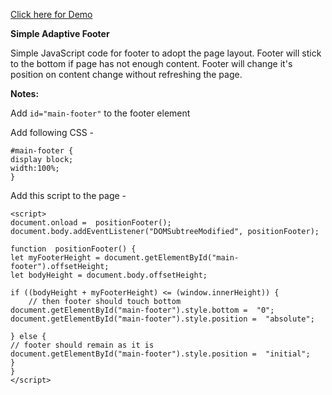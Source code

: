 [Click here for Demo](https://akshaytare.github.io/Simple-Adaptive-Footer/)

**Simple Adaptive Footer**

Simple JavaScript code for footer to adopt the page layout. Footer will stick to the bottom if page has not enough content.
Footer will change it's position on content change without refreshing the page.


**Notes:**

Add `id="main-footer"` to the footer element

Add following CSS -

    #main-footer {
    display block;
    width:100%;
    }

Add this script to the page - 

    <script>    
    document.onload =  positionFooter();    
    document.body.addEventListener("DOMSubtreeModified", positionFooter);    
    
    function  positionFooter() {    
    let myFooterHeight = document.getElementById("main-footer").offsetHeight;    
    let bodyHeight = document.body.offsetHeight;    
    
    if ((bodyHeight + myFooterHeight) <= (window.innerHeight)) {
        // then footer should touch bottom    
    document.getElementById("main-footer").style.bottom =  "0";
    document.getElementById("main-footer").style.position =  "absolute";      
    
    } else {    
    // footer should remain as it is    
    document.getElementById("main-footer").style.position =  "initial";    
    }    
    }    
    </script>

